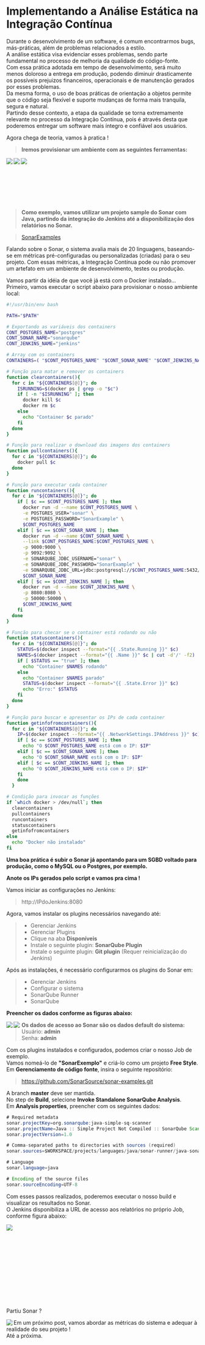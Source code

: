 # Implementando a Análise Estática na Integração Contínua

Durante o desenvolvimento de um software, é comum encontrarmos bugs, más-práticas, além de problemas relacionados a estilo.<br />
A análise estática visa evidenciar esses problemas, sendo parte fundamental no processo de melhoria da qualidade do código-fonte.<br />
Com essa prática adotada em tempo de desenvolvimento, será muito menos doloroso a entrega em produção, podendo diminuir drasticamente os possíveis prejuizos financeiros, operacionais e de manutenção gerados por esses problemas.<br />
Da mesma forma, o uso de boas práticas de orientação a objetos permite que o código seja flexível e suporte mudanças de forma mais tranquila, segura e natural.<br />
Partindo desse contexto, a etapa da qualidade se torna extremamente relevante no processo da Integração Contínua, pois é através desta que poderemos entregar um software mais íntegro e confiável aos usuários.<br />

Agora chega de teoria, vamos à pratica !<br />

> **Iremos provisionar um ambiente com as seguintes ferramentas:**

<img align="left" src="docker.png">
<img align="left" src="jenkins.png">
<img align="left" src="sonarqube.png">
<br />
<br />
<br />
<br />
<br />
<br />
<br />

> **Como exemplo, vamos utilizar um projeto sample do Sonar com Java, partindo da integração do Jenkins até a disponibilização dos relatórios no Sonar.**

> [SonarExamples](https://github.com/SonarSource/sonar-examples)<br />

Falando sobre o Sonar, o sistema avalia mais de 20 linguagens, baseando-se em métricas pré-configuradas ou personalizadas (criadas) para o seu projeto.
Com essas métricas, a Integração Contínua pode ou não promover um artefato em um ambiente de desenvolvimento, testes ou produção.

Vamos partir da idéia de que você já está com o Docker instalado... Primeiro, vamos executar o script abaixo para provisionar o nosso ambiente local:

```bash
#!/usr/bin/env bash

PATH="$PATH"

# Exportando as variáveis dos containers
CONT_POSTGRES_NAME="postgres"
CONT_SONAR_NAME="sonarqube"
CONT_JENKINS_NAME="jenkins"

# Array com os containers
CONTAINERS=( "$CONT_POSTGRES_NAME" "$CONT_SONAR_NAME" "$CONT_JENKINS_NAME" )

# Função para matar e remover os containers
function clearcontainers(){
  for c in "${CONTAINERS[@]}"; do
    ISRUNNING=$(docker ps | grep -o "$c")
    if [ -n "$ISRUNNING" ]; then
      docker kill $c
      docker rm $c
    else
      echo "Container $c parado"
    fi
  done
}

# Função para realizar o download das imagens dos containers
function pullcontainers(){
  for c in "${CONTAINERS[@]}"; do
    docker pull $c
  done
}

# Função para executar cada container
function runcontainers(){
  for c in "${CONTAINERS[@]}"; do
    if [ $c == $CONT_POSTGRES_NAME ]; then
      docker run -d --name $CONT_POSTGRES_NAME \
      -e POSTGRES_USER="sonar" \
      -e POSTGRES_PASSWORD="SonarExample" \
      $CONT_POSTGRES_NAME
    elif [ $c == $CONT_SONAR_NAME ]; then
      docker run -d --name $CONT_SONAR_NAME \
      --link $CONT_POSTGRES_NAME:$CONT_POSTGRES_NAME \
      -p 9000:9000 \
      -p 9092:9092 \
      -e SONARQUBE_JDBC_USERNAME="sonar" \
      -e SONARQUBE_JDBC_PASSWORD="SonarExample" \
      -e SONARQUBE_JDBC_URL=jdbc:postgresql://$CONT_POSTGRES_NAME:5432/sonar \
      $CONT_SONAR_NAME
    elif [ $c == $CONT_JENKINS_NAME ]; then
      docker run -d --name $CONT_JENKINS_NAME \
      -p 8080:8080 \
      -p 50000:50000 \
      $CONT_JENKINS_NAME
    fi
  done
}

# Função para checar se o container está rodando ou não
function statuscontainers(){
  for c in "${CONTAINERS[@]}"; do
    STATUS=$(docker inspect --format="{{ .State.Running }}" $c)
    NAMES=$(docker inspect --format="{{ .Name }}" $c | cut -d'/' -f2)
    if [ $STATUS == "true" ]; then
      echo "Container $NAMES rodando"
    else
      echo "Container $NAMES parado"
      STATUS=$(docker inspect --format="{{ .State.Error }}" $c)
      echo "Erro:" $STATUS
    fi
  done
}

# Função para buscar e apresentar os IPs de cada container
function getinfofromcontainers(){
  for c in "${CONTAINERS[@]}"; do
    IP=$(docker inspect --format="{{ .NetworkSettings.IPAddress }}" $c)
    if [ $c == $CONT_POSTGRES_NAME ]; then
      echo "O $CONT_POSTGRES_NAME está com o IP: $IP"
    elif [ $c == $CONT_SONAR_NAME ]; then
      echo "O $CONT_SONAR_NAME está com o IP: $IP"
    elif [ $c == $CONT_JENKINS_NAME ]; then
      echo "O $CONT_JENKINS_NAME está com o IP: $IP"
    fi
    done
  }

# Condição para invocar as funções
if `which docker > /dev/null`; then
  clearcontainers
  pullcontainers
  runcontainers
  statuscontainers
  getinfofromcontainers
else
  echo "Docker não instalado"
fi
```

**Uma boa prática é subir o Sonar já apontando para um SGBD voltado para produção, como o MySQL ou o Postgres, por exemplo.**<br />

**Anote os IPs gerados pelo script e vamos pra cima !**

Vamos iniciar as configurações no Jenkins:
> http://IPdoJenkins:8080

Agora, vamos instalar os plugins necessários navegando até:
> * Gerenciar Jenkins
> * Gerenciar Plugins
> * Clique na aba **Disponíveis**
> * Instale o seguinte plugin: **SonarQube Plugin**
> * Instale o seguinte plugin: **Git plugin** (Requer reinicialização do Jenkins)

Após as instalações, é necessário configurarmos os plugins do Sonar em:
> * Gerenciar Jenkins
> * Configurar o sistema
> * SonarQube Runner
> * SonarQube

**Preencher os dados conforme as figuras abaixo:**

<img align="left" src="sonarrunner.png">
<img align="left" src="sonarexample.png">

> **Os dados de acesso ao Sonar são os dados default do sistema:**<br />
> Usuário: **admin**<br />
> Senha: **admin**

Com os plugins instalados e configurados, podemos criar o nosso Job de exemplo.<br />
Vamos nomeá-lo de **"SonarExemplo"** e criá-lo como um projeto **Free Style**.<br />
Em **Gerenciamento de código fonte**, insira o seguinte repositório:

> https://github.com/SonarSource/sonar-examples.git

A branch **master** deve ser mantida.<br />
No step de **Build**, selecione **Invoke Standalone SonarQube Analysis**.<br />
Em **Analysis properties**, preencher com os seguintes dados:

```Java
# Required metadata
sonar.projectKey=org.sonarqube:java-simple-sq-scanner
sonar.projectName=Java :: Simple Project Not Compiled :: SonarQube Scanner
sonar.projectVersion=1.0

# Comma-separated paths to directories with sources (required)
sonar.sources=$WORKSPACE/projects/languages/java/sonar-runner/java-sonar-runner-simple/src

# Language
sonar.language=java

# Encoding of the source files
sonar.sourceEncoding=UTF-8
```

Com esses passos realizados, poderemos executar o nosso build e visualizar os resultados no Sonar.<br />
O Jenkins disponibiliza a URL de acesso aos relatórios no próprio Job, conforme figura abaixo:

<img align="center" src="sonarlink.png">
<br />
<br />
<br />
<br />
<br />
<br />
<br />
<br />
<br />
<br />
<br />
<br />

Partiu Sonar ?

<img align="left" src="sonarresults.png">

Em um próximo post, vamos abordar as métricas do sistema e adequar à realidade do seu projeto !  
Até a próxima.

